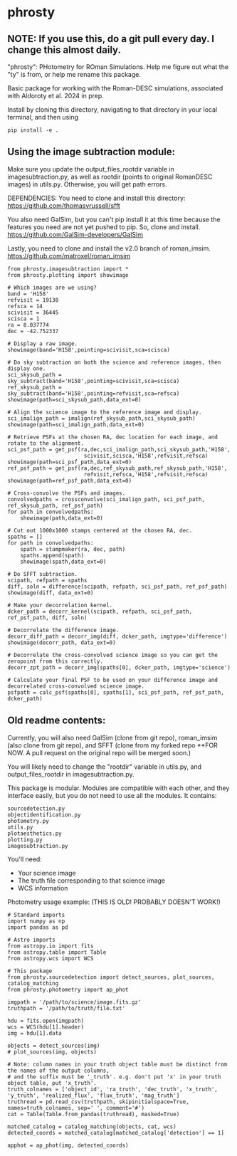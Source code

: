 # phrosty

## NOTE: If you use this, do a git pull every day. I change this almost daily. 

"phrosty": PHotometry for ROman Simulations. Help me figure out what the "ty" is from, or help me rename this package. 

Basic package for working with the Roman-DESC simulations, associated with Aldoroty et al. 2024 in prep. 


Install by cloning this directory, navigating to that directory in your local terminal, and then using
```
pip install -e .
```
## Using the image subtraction module:
Make sure you update the output_files_rootdir variable in imagesubtraction.py, 
as well as rootdir (points to original RomanDESC images) in utils.py. Otherwise, 
you will get path errors.

DEPENDENCIES: 
You need to clone and install this directory:
https://github.com/thomasvrussell/sfft

You also need GalSim, but you can't pip install it at this time because the features
you need are not yet pushed to pip. So, clone and install. 
https://github.com/GalSim-developers/GalSim

Lastly, you need to clone and install the v2.0 branch of roman_imsim.
https://github.com/matroxel/roman_imsim

```
from phrosty.imagesubtraction import *
from phrosty.plotting import showimage

# Which images are we using? 
band = 'H158'
refvisit = 19138
refsca = 14
scivisit = 36445
scisca = 1
ra = 8.037774
dec = -42.752337

# Display a raw image. 
showimage(band='H158',pointing=scivisit,sca=scisca)

# Do sky subtraction on both the science and reference images, then display one.
sci_skysub_path = sky_subtract(band='H158',pointing=scivisit,sca=scisca)
ref_skysub_path = sky_subtract(band='H158',pointing=refvisit,sca=refsca)
showimage(path=sci_skysub_path,data_ext=0)

# Align the science image to the reference image and display. 
sci_imalign_path = imalign(ref_skysub_path,sci_skysub_path)
showimage(path=sci_imalign_path,data_ext=0)

# Retrieve PSFs at the chosen RA, dec location for each image, and rotate to the alignment. 
sci_psf_path = get_psf(ra,dec,sci_imalign_path,sci_skysub_path,'H158',
                        scivisit,scisca,'H158',refvisit,refsca)
showimage(path=sci_psf_path,data_ext=0)
ref_psf_path = get_psf(ra,dec,ref_skysub_path,ref_skysub_path,'H158',
                        refvisit,refsca,'H158',refvisit,refsca)
showimage(path=ref_psf_path,data_ext=0)

# Cross-convolve the PSFs and images.
convolvedpaths = crossconvolve(sci_imalign_path, sci_psf_path, ref_skysub_path, ref_psf_path)
for path in convolvedpaths:
    showimage(path,data_ext=0)

# Cut out 1000x1000 stamps centered at the chosen RA, dec. 
spaths = []
for path in convolvedpaths:
    spath = stampmaker(ra, dec, path)
    spaths.append(spath)
    showimage(spath,data_ext=0)

# Do SFFT subtraction. 
scipath, refpath = spaths
diff, soln = difference(scipath, refpath, sci_psf_path, ref_psf_path)
showimage(diff, data_ext=0)

# Make your decorrelation kernel.
dcker_path = decorr_kernel(scipath, refpath, sci_psf_path, ref_psf_path, diff, soln)

# Decorrelate the difference image. 
decorr_diff_path = decorr_img(diff, dcker_path, imgtype='difference')
showimage(decorr_path, data_ext=0)

# Decorrelate the cross-convolved science image so you can get the zeropoint from this correctly.
decorr_zpt_path = decorr_img(spaths[0], dcker_path, imgtype='science')

# Calculate your final PSF to be used on your difference image and decorrelated cross-convolved science image. 
psfpath = calc_psf(spaths[0], spaths[1], sci_psf_path, ref_psf_path, dcker_path)
```

## Old readme contents:
Currently, you will also need GalSim (clone from git repo), roman_imsim (also clone from git repo), and SFFT (clone from my forked repo **FOR NOW. A pull request on the original repo will be merged soon.)

You will likely need to change the "rootdir" variable in utils.py, and output_files_rootdir in imagesubtraction.py. 

This package is modular. Modules are compatible with each other, and they interface
easily, but you do not need to use all the modules. It contains:
```
sourcedetection.py
objectidentification.py
photometry.py
utils.py
plotaesthetics.py
plotting.py
imagesubtraction.py
```

You'll need:
- Your science image
- The truth file corresponding to that science image
- WCS information 

Photometry usage example:
(THIS IS OLD! PROBABLY DOESN'T WORK!)
```
# Standard imports
import numpy as np
import pandas as pd

# Astro imports
from astropy.io import fits
from astropy.table import Table
from astropy.wcs import WCS

# This package
from phrosty.sourcedetection import detect_sources, plot_sources, catalog_matching
from phrosty.photometry import ap_phot

imgpath = '/path/to/science/image.fits.gz'
truthpath = '/path/to/truth/file.txt'

hdu = fits.open(imgpath)
wcs = WCS(hdu[1].header)
img = hdu[1].data

objects = detect_sources(img)
# plot_sources(img, objects)

# Note: column names in your truth object table must be distinct from the names of the output columns,
# and the suffix must be '_truth'. e.g. don't put 'x' in your truth object table, put 'x_truth'.
truth_colnames = ['object_id', 'ra_truth', 'dec_truth', 'x_truth', 'y_truth', 'realized_flux', 'flux_truth', 'mag_truth']
truthread = pd.read_csv(truthpath, skipinitialspace=True, names=truth_colnames, sep=' ', comment='#')
cat = Table(Table.from_pandas(truthread), masked=True)

matched_catalog = catalog_matching(objects, cat, wcs)
detected_coords = matched_catalog[matched_catalog['detection'] == 1]

apphot = ap_phot(img, detected_coords)
```